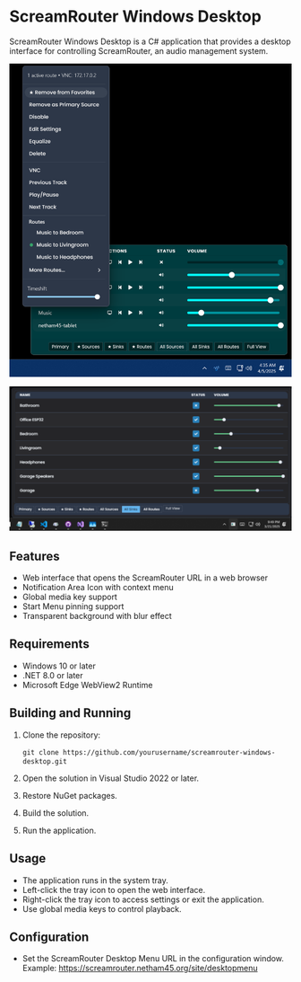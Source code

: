 # ScreamRouter Windows Desktop

ScreamRouter Windows Desktop is a C# application that provides a desktop interface for controlling ScreamRouter, an audio management system.

![ScreamRouter Windows Desktop Screenshot 1](/menu.png)

![ScreamRouter Windows Desktop Screenshot 2](/screenshot.png)


## Features

- Web interface that opens the ScreamRouter URL in a web browser
- Notification Area Icon with context menu
- Global media key support
- Start Menu pinning support
- Transparent background with blur effect

## Requirements

- Windows 10 or later
- .NET 8.0 or later
- Microsoft Edge WebView2 Runtime

## Building and Running

1. Clone the repository:
   ```
   git clone https://github.com/yourusername/screamrouter-windows-desktop.git
   ```

2. Open the solution in Visual Studio 2022 or later.

3. Restore NuGet packages.

4. Build the solution.

5. Run the application.

## Usage

- The application runs in the system tray.
- Left-click the tray icon to open the web interface.
- Right-click the tray icon to access settings or exit the application.
- Use global media keys to control playback.

## Configuration

- Set the ScreamRouter Desktop Menu URL in the configuration window. Example: https://screamrouter.netham45.org/site/desktopmenu